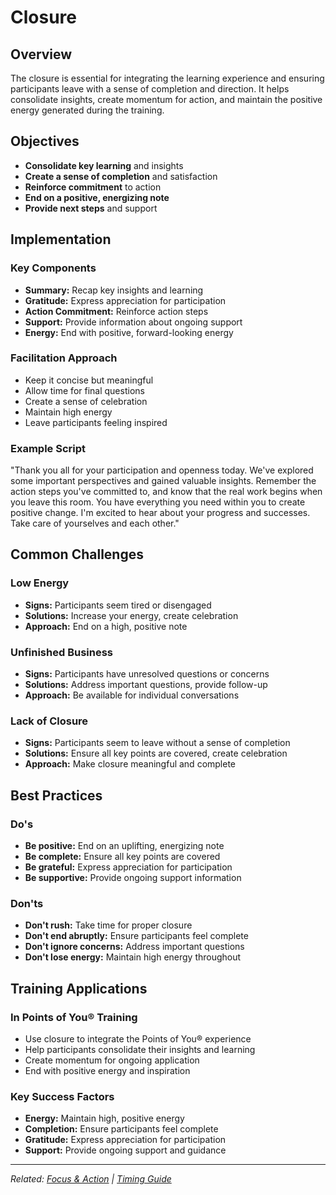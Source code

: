 # Closure

## Overview

The closure is essential for integrating the learning experience and ensuring participants leave with a sense of completion and direction. It helps consolidate insights, create momentum for action, and maintain the positive energy generated during the training.

## Objectives

- **Consolidate key learning** and insights
- **Create a sense of completion** and satisfaction
- **Reinforce commitment** to action
- **End on a positive, energizing note**
- **Provide next steps** and support

## Implementation

### Key Components
- **Summary:** Recap key insights and learning
- **Gratitude:** Express appreciation for participation
- **Action Commitment:** Reinforce action steps
- **Support:** Provide information about ongoing support
- **Energy:** End with positive, forward-looking energy

### Facilitation Approach
- Keep it concise but meaningful
- Allow time for final questions
- Create a sense of celebration
- Maintain high energy
- Leave participants feeling inspired

### Example Script
"Thank you all for your participation and openness today. We've explored some important perspectives and gained valuable insights. Remember the action steps you've committed to, and know that the real work begins when you leave this room. You have everything you need within you to create positive change. I'm excited to hear about your progress and successes. Take care of yourselves and each other."

## Common Challenges

### Low Energy
- **Signs:** Participants seem tired or disengaged
- **Solutions:** Increase your energy, create celebration
- **Approach:** End on a high, positive note

### Unfinished Business
- **Signs:** Participants have unresolved questions or concerns
- **Solutions:** Address important questions, provide follow-up
- **Approach:** Be available for individual conversations

### Lack of Closure
- **Signs:** Participants seem to leave without a sense of completion
- **Solutions:** Ensure all key points are covered, create celebration
- **Approach:** Make closure meaningful and complete

## Best Practices

### Do's
- **Be positive:** End on an uplifting, energizing note
- **Be complete:** Ensure all key points are covered
- **Be grateful:** Express appreciation for participation
- **Be supportive:** Provide ongoing support information

### Don'ts
- **Don't rush:** Take time for proper closure
- **Don't end abruptly:** Ensure participants feel complete
- **Don't ignore concerns:** Address important questions
- **Don't lose energy:** Maintain high energy throughout

## Training Applications

### In Points of You® Training
- Use closure to integrate the Points of You® experience
- Help participants consolidate their insights and learning
- Create momentum for ongoing application
- End with positive energy and inspiration

### Key Success Factors
- **Energy:** Maintain high, positive energy
- **Completion:** Ensure participants feel complete
- **Gratitude:** Express appreciation for participation
- **Support:** Provide ongoing support and guidance

---

*Related: [Focus & Action](focus-action.md) | [Timing Guide](timing-guide.md)*
